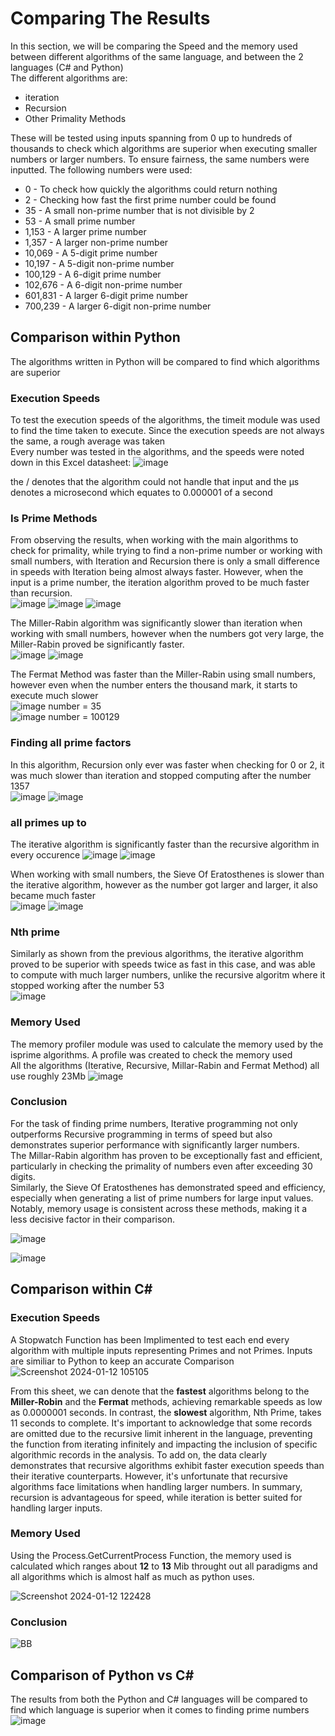 # Comparing The Results
In this section, we will be comparing the Speed and the memory used between different algorithms of the same language, and between the 2 languages (C# and Python)  
The different algorithms are:
- iteration
- Recursion 
- Other Primality Methods
  
These will be tested using inputs spanning from 0 up to hundreds of thousands to check which algorithms are superior when executing smaller numbers or larger numbers.
To ensure fairness, the same numbers were inputted. The following numbers were used:
  
- 0 - To check how quickly the algorithms could return nothing  
- 2 - Checking how fast the first prime number could be found  
- 35 - A small non-prime number that is not divisible by 2  
- 53 - A small prime number  
- 1,153 - A larger prime number  
- 1,357 - A larger non-prime number  
- 10,069 - A 5-digit prime number  
- 10,197 - A 5-digit non-prime number  
- 100,129 - A 6-digit prime number  
- 102,676 - A 6-digit non-prime number   
- 601,831 - A larger 6-digit prime number  
- 700,239 - A larger 6-digit non-prime number  


## Comparison within Python
The algorithms written in Python will be compared to find which algorithms are superior

### Execution Speeds
To test the execution speeds of the algorithms, the timeit module was used to find the time taken to execute. Since the execution speeds are not always the same, a rough average was taken  
Every number was tested in the algorithms, and the speeds were noted down in this Excel datasheet:
![image](https://github.com/CIS1221-2023-2024/A6-IsPrime/assets/150345446/7696639d-fe51-4ccc-bfd7-fcce9f2bade3)

the / denotes that the algorithm could not handle that input and the µs denotes a microsecond which equates to 0.000001 of a second

### Is Prime Methods
  
From observing the results, when working with the main algorithms to check for primality, while trying to find a non-prime number or working with small numbers, with Iteration and Recursion there is only a small difference in speeds with Iteration being almost always faster. However, when the input is a prime number, the iteration algorithm proved to be much faster than recursion.   
![image](https://github.com/CIS1221-2023-2024/A6-IsPrime/assets/150345446/98a98314-2f2f-400e-890e-61c67cfab7f5)
![image](https://github.com/CIS1221-2023-2024/A6-IsPrime/assets/150345446/f7feadf7-1284-4956-b408-e8e9f4721e87)
![image](https://github.com/CIS1221-2023-2024/A6-IsPrime/assets/150345446/c9adce23-6418-42f9-83a7-272a066c2a48)

The Miller-Rabin algorithm was significantly slower than iteration when working with small numbers, however when the numbers got very large, the Miller-Rabin proved be significantly faster.  
![image](https://github.com/CIS1221-2023-2024/A6-IsPrime/assets/150345446/c411b3a7-3484-43d9-9f41-c6999ff16309)
![image](https://github.com/CIS1221-2023-2024/A6-IsPrime/assets/150345446/2d84078e-f9ca-4227-93f7-c90ddf6fa294)
  
The Fermat Method was faster than the Miller-Rabin using small numbers, however even when the number enters the thousand mark, it starts to execute much slower  
![image](https://github.com/CIS1221-2023-2024/A6-IsPrime/assets/150345446/594449ad-a4e8-4018-ac44-e2a2d707fa0f) number = 35  
![image](https://github.com/CIS1221-2023-2024/A6-IsPrime/assets/150345446/fe4742ac-a130-43a7-8b81-b07add4a0620) number = 100129

### Finding all prime factors
In this algorithm, Recursion only ever was faster when checking for 0 or 2, it was much slower than iteration and stopped computing after the number 1357  
![image](https://github.com/CIS1221-2023-2024/A6-IsPrime/assets/150345446/6f908fc9-1259-47a5-b948-6b994db9e9f6)
![image](https://github.com/CIS1221-2023-2024/A6-IsPrime/assets/150345446/f80084c9-8181-4924-8724-c4734f6a4035)

### all primes up to
The iterative algorithm is significantly faster than the recursive algorithm in every occurence 
![image](https://github.com/CIS1221-2023-2024/A6-IsPrime/assets/150345446/b3bea3a2-89b5-4ea5-9833-cda67a141cbb)
![image](https://github.com/CIS1221-2023-2024/A6-IsPrime/assets/150345446/a8ceba7c-1166-46e3-abe7-68c85b4b29f4)

When working with small numbers, the Sieve Of Eratosthenes is slower than the iterative algorithm, however as the number got larger and larger, it also became much faster  
![image](https://github.com/CIS1221-2023-2024/A6-IsPrime/assets/150345446/6ef72e77-6d97-4fa5-bbd3-5d15b94f3e64)
![image](https://github.com/CIS1221-2023-2024/A6-IsPrime/assets/150345446/d3ce63c2-f8c7-4a8c-b566-bb032e9da824)

### Nth prime
Similarly as shown from the previous algorithms, the iterative algorithm proved to be superior with speeds twice as fast in this case, and was able to compute with much larger numbers, unlike the recursive algoritm  where it stopped working after the number 53  
![image](https://github.com/CIS1221-2023-2024/A6-IsPrime/assets/150345446/0964151c-74f5-4cfd-a0b8-9bda2a7837f1)

### Memory Used
The memory profiler module was used to calculate the memory used by the isprime algorithms. A profile was created to check the memory used  
All the algorithms (Iterative, Recursive, Millar-Rabin and Fermat Method) all use roughly 23Mb
![image](https://github.com/CIS1221-2023-2024/A6-IsPrime/assets/150345446/0d082eaf-a3c2-444e-b2a1-b8d75c35cfed)

### Conclusion 
For the task of finding prime numbers, Iterative programming not only outperforms Recursive programming in terms of speed but also demonstrates superior performance with significantly larger numbers.  
The Millar-Rabin algorithm has proven to be exceptionally fast and efficient, particularly in checking the primality of numbers even after exceeding 30 digits.  
Similarly, the Sieve Of Eratosthenes has demonstrated speed and efficiency, especially when generating a list of prime numbers for large input values.  
Notably, memory usage is consistent across these methods, making it a less decisive factor in their comparison.

![image](https://github.com/CIS1221-2023-2024/A6-IsPrime/assets/150345446/ab7b378c-e3ec-4136-a3b3-15e22a50ad4b)

![image](https://github.com/CIS1221-2023-2024/A6-IsPrime/assets/150345446/60e259b2-e95d-4f57-85fa-b5b2fad6ad9f)

## Comparison within C#
### Execution Speeds
A Stopwatch Function has been Implimented to test each end every algorithm with multiple inputs representing Primes and not Primes. Inputs are similiar to Python to keep an accurate Comparison
![Screenshot 2024-01-12 105105](https://github.com/CIS1221-2023-2024/A6-IsPrime/assets/150073705/dba77dd7-902f-4541-b3ec-18352babbe96)

From this sheet, we can denote that the **fastest** algorithms belong to the **Miller-Robin** and the **Fermat** methods, achieving remarkable speeds as low as 0.0000001 seconds. In contrast, the **slowest** algorithm, Nth Prime, takes 11 seconds to complete. It's important to acknowledge that some records are omitted due to the recursive limit inherent in the language, preventing the function from iterating infinitely and impacting the inclusion of specific algorithmic records in the analysis. To add on, the data clearly demonstrates that recursive algorithms exhibit faster execution speeds than their iterative counterparts. However, it's unfortunate that recursive algorithms face limitations when handling larger numbers. In summary, recursion is advantageous for speed, while iteration is better suited for handling larger inputs.

### Memory Used
Using the Process.GetCurrentProcess Function, the memory used is calculated which ranges about **12** to **13** Mib throught out all paradigms and all algorithms which is almost half as much as python uses.

![Screenshot 2024-01-12 122428](https://github.com/CIS1221-2023-2024/A6-IsPrime/assets/150073705/50029cd1-b2d3-4803-967c-2cf76632498e)

### Conclusion

![BB](https://github.com/CIS1221-2023-2024/A6-IsPrime/assets/150073705/fcc7477a-0aa8-4f66-b641-c3ea16ed9668)


## Comparison of Python vs C#  
The results from both the Python and C# languages will be compared to find which language is superior when it comes to finding prime numbers  
![image](https://github.com/CIS1221-2023-2024/A6-IsPrime/assets/150345446/ef609060-41b5-4cc0-80d0-6284a32fe6f3)
